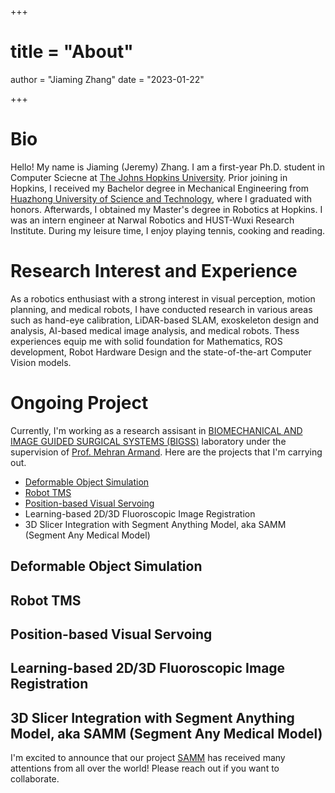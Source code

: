 +++
# title = "About"
author = "Jiaming Zhang"
date = "2023-01-22"

+++

<!-- description = ""
aliases = ["about", "contact"]
slug = "contact" -->

# Bio

Hello! My name is Jiaming (Jeremy) Zhang. I am a first-year Ph.D. student in Computer Sciecne at [The Johns Hopkins University](https://www.jhu.edu/). Prior joining in Hopkins, I received my Bachelor degree in Mechanical Engineering from [Huazhong University of Science and Technology](https://www.hust.edu.cn/), where I graduated with honors. Afterwards, I obtained my Master's degree in Robotics at Hopkins. I was an intern engineer at Narwal Robotics and HUST-Wuxi Research Institute. During my leisure time, I enjoy playing tennis, cooking and reading. 


# Research Interest and Experience
As a robotics enthusiast with a strong interest in visual perception, motion planning, and medical robots, I have conducted research in various areas such as hand-eye calibration, LiDAR-based SLAM, exoskeleton design and analysis, AI-based medical image analysis, and medical robots. Thess experiences equip me with solid foundation for Mathematics, ROS development, Robot Hardware Design and the state-of-the-art Computer Vision models.

# Ongoing Project

Currently, I'm working as a research assisant in [BIOMECHANICAL AND IMAGE GUIDED SURGICAL SYSTEMS (BIGSS)](https://bigss.lcsr.jhu.edu/) laboratory under the supervision of [Prof. Mehran Armand](https://scholar.google.com/citations?user=0jQj6m4AAAAJ&hl=en). Here are the projects that I'm carrying out.

- [Deformable Object Simulation](##Deformable-Object-Simulation)
- [Robot TMS](##Robot-TMS)
- [Position-based Visual Servoing](##Position-based-Visual-Servoing)
- Learning-based 2D/3D Fluoroscopic Image Registration
- 3D Slicer Integration with Segment Anything Model, aka SAMM (Segment Any Medical Model)

## Deformable Object Simulation

## Robot TMS

## Position-based Visual Servoing

## Learning-based 2D/3D Fluoroscopic Image Registration

## 3D Slicer Integration with Segment Anything Model, aka SAMM (Segment Any Medical Model)
I'm excited to announce that our project [SAMM](https://github.com/bingogome/samm) has received many attentions from all over the world! Please reach out if you want to collaborate.


